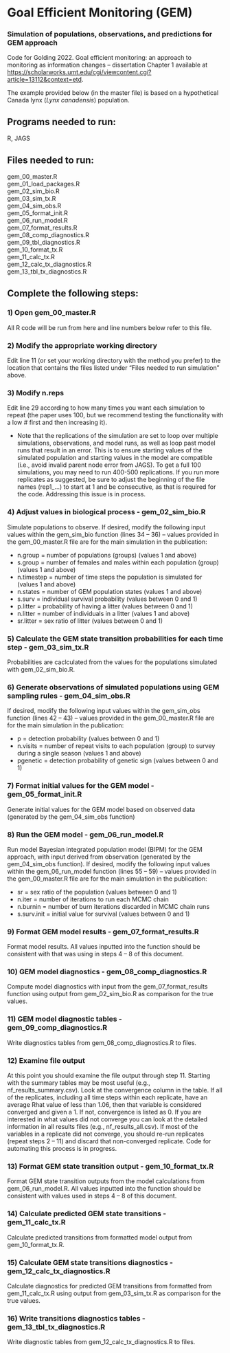 # Goal Efficient Monitoring (GEM)
### Simulation of populations, observations, and predictions for GEM approach

Code for Golding 2022. Goal efficient monitoring: an approach to monitoring as information changes – dissertation Chapter 1 available at https://scholarworks.umt.edu/cgi/viewcontent.cgi?article=13112&context=etd.

The example provided below (in the master file) is based on a hypothetical Canada lynx (*Lynx canadensis*) population. 

## Programs needed to run:
R, JAGS

## Files needed to run:
gem_00_master.R  
gem_01_load_packages.R  
gem_02_sim_bio.R  
gem_03_sim_tx.R  
gem_04_sim_obs.R  
gem_05_format_init.R  
gem_06_run_model.R  
gem_07_format_results.R  
gem_08_comp_diagnostics.R   
gem_09_tbl_diagnostics.R  
gem_10_format_tx.R  
gem_11_calc_tx.R  
gem_12_calc_tx_diagnostics.R  
gem_13_tbl_tx_diagnostics.R  


## Complete the following steps:

### 1) Open gem_00_master.R 
All R code will be run from here and line numbers below refer to this file.  

### 2) Modify the appropriate working directory 
Edit line 11 (or set your working directory with the method you prefer) to the location that contains the files listed under “Files needed to run simulation” above.  

### 3) Modify n.reps 
Edit line 29 according to how many times you want each simulation to repeat (the paper uses 100, but we recommend testing the functionality with a low # first and then increasing it).   
  * Note that the replications of the simulation are set to loop over multiple simulations, observations, and model runs, as well as loop past model runs that result in an error. This is to ensure starting values of the simulated population and starting values in the model are compatible (i.e., avoid invalid parent node error from JAGS). To get a full 100 simulations, you may need to run 400-500 replications. If you run more replicates as suggested, be sure to adjust the beginning of the file names (rep1_…) to start at 1 and be consecutive, as that is required for the code. Addressing this issue is in process.  

### 4) Adjust values in biological process - gem_02_sim_bio.R
Simulate populations to observe. If desired, modify the following input values within the gem_sim_bio function (lines 34 – 36) – values provided in the gem_00_master.R file are for the main simulation in the publication:  
  * n.group = number of populations (groups) (values 1 and above)  
  * s.group = number of females and males within each population (group) (values 1 and above)  
  * n.timestep = number of time steps the population is simulated for (values 1 and above)  
  * n.states = number of GEM population states (values 1 and above)  
  * s.surv = individual survival probability (values between 0 and 1)  
  * p.litter = probability of having a litter (values between 0 and 1)  
  * n.litter = number of individuals in a litter (values 1 and above)  
  * sr.litter = sex ratio of litter (values between 0 and 1)    

### 5) Calculate the GEM state transition probabilities for each time step - gem_03_sim_tx.R
Probabilities are caclculated from the values for the populations simulated with gem_02_sim_bio.R.  

### 6) Generate observations of simulated populations using GEM sampling rules - gem_04_sim_obs.R
If desired, modify the following input values within the gem_sim_obs function (lines 42 – 43) – values provided in the gem_00_master.R file are for the main simulation in the publication:
  * p = detection probability (values between 0 and 1)  
  * n.visits = number of repeat visits to each population (group) to survey during a single season (values 1 and above)  
  * pgenetic = detection probability of genetic sign (values between 0 and 1)  

### 7) Format initial values for the GEM model - gem_05_format_init.R
Generate initial values for the GEM model based on observed data (generated by the gem_04_sim_obs function)  

### 8) Run the GEM model - gem_06_run_model.R
Run model Bayesian integrated population model (BIPM) for the GEM approach, with input derived from observation (generated by the gem_04_sim_obs function). If desired, modify the following input values within the gem_06_run_model function (lines 55 – 59) – values provided in the gem_00_master.R file are for the main simulation in the publication:  
  * sr = sex ratio of the population (values between 0 and 1)
  * n.iter = number of iterations to run each MCMC chain
  * n.burnin = number of burn iterations discarded in MCMC chain runs
  * s.surv.init = initial value for survival (values between 0 and 1)  

### 9) Format GEM model results - gem_07_format_results.R
Format model results. All values inputted into the function should be consistent with that was using in steps 4 – 8 of this document.  

### 10) GEM model diagnostics - gem_08_comp_diagnostics.R
Compute model diagnostics with input from the gem_07_format_results function using output from gem_02_sim_bio.R as comparison for the true values.    
 
### 11) GEM model diagnostic tables - gem_09_comp_diagnostics.R
Write diagnostics tables from gem_08_comp_diagnostics.R to files.   

### 12) Examine file output  
At this point you should examine the file output through step 11. Starting with the summary tables may be most useful (e.g., nf_results_summary.csv). Look at the convergence column in the table. If all of the replicates, including all time steps within each replicate, have an average Rhat value of less than 1.06, then that variable is considered converged and given a 1. If not, convergence is listed as 0. If you are interested in what values did not converge you can look at the detailed information in all results files (e.g., nf_results_all.csv). If most of the variables in a replicate did not converge, you should re-run replicates (repeat steps 2 – 11) and discard that non-converged replicate. Code for automating this process is in progress.    

### 13) Format GEM state transition output - gem_10_format_tx.R
Format GEM state transition outputs from the model calculations from gem_06_run_model.R. All values inputted into the function should be consistent with values used in steps 4 – 8 of this document.  

### 14) Calculate predicted GEM state transitions - gem_11_calc_tx.R
Calculate predicted transitions from formatted model output from gem_10_format_tx.R.   

### 15) Calculate GEM state transitions diagnostics - gem_12_calc_tx_diagnostics.R
Calculate diagnostics for predicted GEM transitions from formatted from gem_11_calc_tx.R using output from gem_03_sim_tx.R as comparison for the true values.    

### 16) Write transitions diagnostics tables - gem_13_tbl_tx_diagnostics.R
Write diagnostic tables from gem_12_calc_tx_diagnostics.R to files.  

